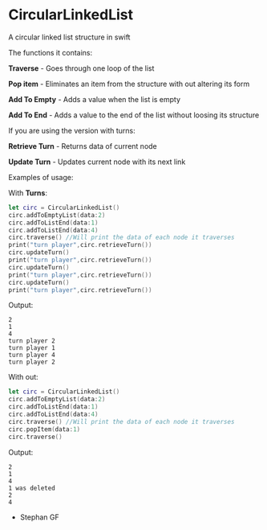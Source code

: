 # CircularLinkedList
A circular linked list structure in swift


The functions it contains:

**Traverse** - Goes through one loop of the list

**Pop item** - Eliminates an item from the structure with out altering its form

**Add To Empty** - Adds a value when the list is empty

**Add To End** - Adds a value to the end of the list without loosing its structure

If you are using the version with turns:

**Retrieve Turn** - Returns data of current node

**Update Turn** - Updates current node with its next link

Examples of usage:


With **Turns**:
```swift
let circ = CircularLinkedList()
circ.addToEmptyList(data:2)
circ.addToListEnd(data:1)
circ.addToListEnd(data:4)
circ.traverse() //Will print the data of each node it traverses
print("turn player",circ.retrieveTurn())
circ.updateTurn()
print("turn player",circ.retrieveTurn())
circ.updateTurn()
print("turn player",circ.retrieveTurn())
circ.updateTurn()
print("turn player",circ.retrieveTurn())

```
Output:
```
2
1
4
turn player 2
turn player 1
turn player 4
turn player 2

```
With out:
```swift
let circ = CircularLinkedList()
circ.addToEmptyList(data:2)
circ.addToListEnd(data:1)
circ.addToListEnd(data:4)
circ.traverse() //Will print the data of each node it traverses
circ.popItem(data:1)
circ.traverse()
```
Output:
```
2
1
4
1 was deleted
2
4

```
- Stephan GF

